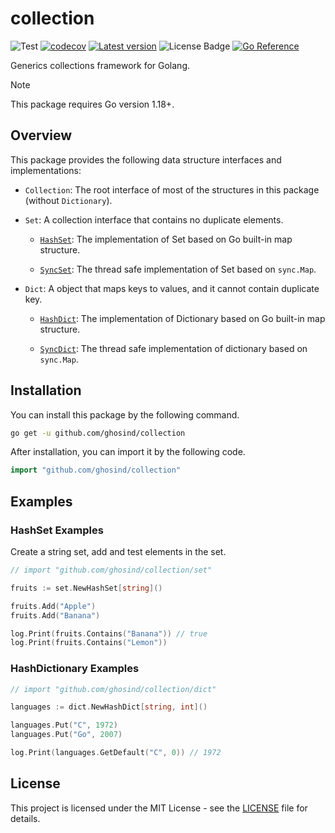 # collection

![Test](https://github.com/ghosind/collection/workflows/collection/badge.svg)
[![codecov](https://codecov.io/gh/ghosind/collection/branch/main/graph/badge.svg)](https://codecov.io/gh/ghosind/collection)
[![Latest version](https://img.shields.io/github/v/release/ghosind/collection?include_prereleases)](https://github.com/ghosind/collection)
![License Badge](https://img.shields.io/github/license/ghosind/collection)
[![Go Reference](https://pkg.go.dev/badge/github.com/ghosind/collection.svg)](https://pkg.go.dev/github.com/ghosind/collection)

Generics collections framework for Golang.

> [!NOTE]
> This package requires Go version 1.18+.

## Overview

This package provides the following data structure interfaces and implementations:

- `Collection`: The root interface of most of the structures in this package (without `Dictionary`).

- `Set`: A collection interface that contains no duplicate elements.

    - [`HashSet`](https://pkg.go.dev/github.com/ghosind/collection/set#HashSet): The implementation of Set based on Go built-in map structure.

    - [`SyncSet`](https://pkg.go.dev/github.com/ghosind/collection/set#SyncSet): The thread safe implementation of Set based on `sync.Map`.

- `Dict`: A object that maps keys to values, and it cannot contain duplicate key.

    - [`HashDict`](https://pkg.go.dev/github.com/ghosind/collection/dict#HashDict): The implementation of Dictionary based on Go built-in map structure.

    - [`SyncDict`](https://pkg.go.dev/github.com/ghosind/collection/dict#SyncDict): The thread safe implementation of dictionary based on `sync.Map`.

## Installation

You can install this package by the following command.

```sh
go get -u github.com/ghosind/collection
```

After installation, you can import it by the following code.

```go
import "github.com/ghosind/collection"
```

## Examples

### HashSet Examples

Create a string set, add and test elements in the set.

```go
// import "github.com/ghosind/collection/set"

fruits := set.NewHashSet[string]()

fruits.Add("Apple")
fruits.Add("Banana")

log.Print(fruits.Contains("Banana")) // true
log.Print(fruits.Contains("Lemon"))
```

### HashDictionary Examples

```go
// import "github.com/ghosind/collection/dict"

languages := dict.NewHashDict[string, int]()

languages.Put("C", 1972)
languages.Put("Go", 2007)

log.Print(languages.GetDefault("C", 0)) // 1972
```

## License

This project is licensed under the MIT License - see the [LICENSE](LICENSE) file for details.
